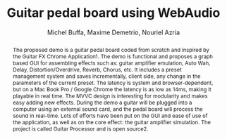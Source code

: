 --- 
  title: "Guitar pedal board using WebAudio" 
  abstract: "The proposed demo is a guitar pedal board coded from scratch and inspired by the Guitar FX Chrome Application1. The demo is functional and proposes a graph based GUI for assembling effects such as: guitar amplifier emulation, Auto Wah, Delay, Distortion/Overdrive, Reverb, Chorus, etc. It includes a preset management system and saves incrementally, client side, any change in the parameters of the current preset. The latency is system and browser-dependent, but on a Mac Book Pro / Google Chrome the latency is as low as 14ms, making it playable in real time. The MVVC design is interesting for modularity and makes easy adding new effects. During the demo a guitar will be plugged into a computer using an external sound card, and the pedal board will process the sound in real-time. Lots of efforts have been put on the GUI and ease of use of the application, as well as on the core effect: the guitar amplifier simulation. The project is called Guitar Processor and is open source2." 
  address: "Atlanta, Georgia" 
  author: "Michel Buffa, Maxime Demetrio, Nouriel Azria" 
  booktitle: "Proceedings of the International Web Audio Conference" 
  editor: "Jason Freeman, Alexander Lerch, Matthew Paradis" 
  month: "Proceedings of the International Web Audio Conference"
  pages: "21428511" 
  publisher: "Georgia Tech" 
  series: "WAC '16"
  type: "Demo"  
  year: "2016" 
  id: "2016_EA_46" 
  tags: year2016
  media: none 
  pdflink: /_data/papers/pdf/2016/2016_46.pdf
  ISSN: 2663-5844
---